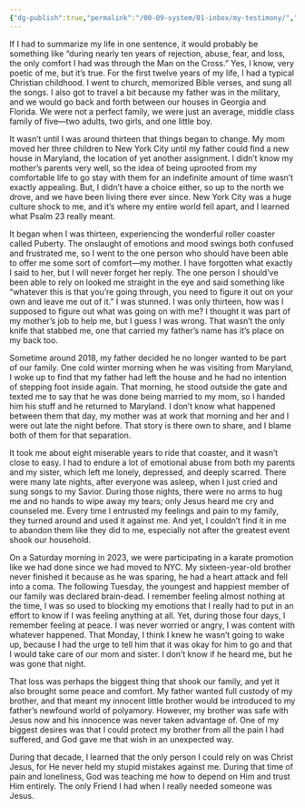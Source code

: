 ```yaml
---
{"dg-publish":true,"permalink":"/00-09-system/01-inbox/my-testimony/","created":"2024-03-08","updated":"2024-03-08T19:36:31-05:00"}
---
```



If I had to summarize my life in one sentence, it would probably be something like “during nearly ten years of rejection, abuse, fear, and loss, the only comfort I had was through the Man on the Cross.” Yes, I know, very poetic of me, but it’s true. For the first twelve years of my life, I had a typical Christian childhood. I went to church, memorized Bible verses, and sung all the songs. I also got to travel a bit because my father was in the military, and we would go back and forth between our houses in Georgia and Florida. We were not a perfect family, we were just an average, middle class family of five—two adults, two girls, and one little boy.

It wasn’t until I was around thirteen that things began to change. My mom moved her three children to New York City until my father could find a new house in Maryland, the location of yet another assignment. I didn’t know my mother’s parents very well, so the idea of being uprooted from my comfortable life to go stay with them for an indefinite amount of time wasn’t exactly appealing. But, I didn’t have a choice either, so up to the north we drove, and we have been living there ever since. New York City was a huge culture shock to me, and it’s where my entire world fell apart, and I learned what Psalm 23 really meant.

It began when I was thirteen, experiencing the wonderful roller coaster called Puberty. The onslaught of emotions and mood swings both confused and frustrated me, so I went to the one person who should have been able to offer me some sort of comfort—my mother. I have forgotten what exactly I said to her, but I will never forget her reply. The one person I should’ve been able to rely on looked me straight in the eye and said something like “whatever this is that you’re going through, you need to figure it out on your own and leave me out of it.” I was stunned. I was only thirteen, how was I supposed to figure out what was going on with me? I thought it was part of my mother’s job to help me, but I guess I was wrong. That wasn’t the only knife that stabbed me, one that carried my father’s name has it’s place on my back too.

Sometime around 2018, my father decided he no longer wanted to be part of our family. One cold winter morning when he was visiting from Maryland, I woke up to find that my father had left the house and he had no intention of stepping foot inside again. That morning, he stood outside the gate and texted me to say that he was done being married to my mom, so I handed him his stuff and he returned to Maryland. I don’t know what happened between them that day, my mother was at work that morning and her and I were out late the night before. That story is there own to share, and I blame both of them for that separation.

It took me about eight miserable years to ride that coaster, and it wasn’t close to easy. I had to endure a lot of emotional abuse from both my parents and my sister, which left me lonely, depressed, and deeply scarred. There were many late nights, after everyone was asleep, when I just cried and sung songs to my Savior. During those nights, there were no arms to hug me and no hands to wipe away my tears; only Jesus heard me cry and counseled me. Every time I entrusted my feelings and pain to my family, they turned around and used it against me. And yet, I couldn’t find it in me to abandon them like they did to me, especially not after the greatest event shook our household.

On a Saturday morning in 2023, we were participating in a karate promotion like we had done since we had moved to NYC. My sixteen-year-old brother never finished it because as he was sparing, he had a heart attack and fell into a coma. The following Tuesday, the youngest and happiest member of our family was declared brain-dead. I remember feeling almost nothing at the time, I was so used to blocking my emotions that I really had to put in an effort to know if I was feeling anything at all. Yet, during those four days, I remember feeling at peace. I was never worried or angry, I was content with whatever happened. That Monday, I think I knew he wasn’t going to wake up, because I had the urge to tell him that it was okay for him to go and that I would take care of our mom and sister. I don’t know if he heard me, but he was gone that night.

That loss was perhaps the biggest thing that shook our family, and yet it also brought some peace and comfort. My father wanted full custody of my brother, and that meant my innocent little brother would be introduced to my father’s newfound world of polyamory. However, my brother was safe with Jesus now and his innocence was never taken advantage of. One of my biggest desires was that I could protect my brother from all the pain I had suffered, and God gave me that wish in an unexpected way.

During that decade, I learned that the only person I could rely on was Christ Jesus, for He never held my stupid mistakes against me. During that time of pain and loneliness, God was teaching me how to depend on Him and trust Him entirely. The only Friend I had when I really needed someone was Jesus.
